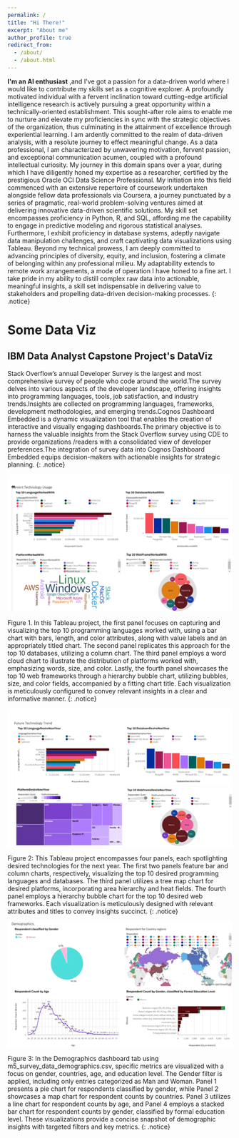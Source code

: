 ```yaml
---
permalink: /
title: "Hi There!"
excerpt: "About me"
author_profile: true
redirect_from: 
  - /about/
  - /about.html
---
```

**I'm an AI enthusiast** ,and I've got a passion for a data-driven world where I would like to contribute my skills set as a cognitive explorer. A profoundly motivated individual with a fervent inclination toward cutting-edge artificial intelligence research is actively pursuing a great opportunity within a technically-oriented establishment. This sought-after role aims to enable me to nurture and elevate my proficiencies in sync with the strategic objectives of the organization, thus culminating in the attainment of excellence through experiential learning. I am ardently committed to the realm of data-driven analysis, with a resolute journey to effect meaningful change.
As a data professional, I am characterized by unwavering motivation, fervent passion, and exceptional communication acumen, coupled with a profound intellectual curiosity. My journey in this domain spans over a year, during which I have diligently honed my expertise as a researcher, certified by the prestigious Oracle OCI Data Science Professional. My initiation into this field commenced with an extensive repertoire of coursework undertaken alongside fellow data professionals via Coursera, a journey punctuated by a series of pragmatic, real-world problem-solving ventures aimed at delivering innovative data-driven scientific solutions. My skill set encompasses proficiency in Python, R, and SQL, affording me the capability to engage in predictive modeling and rigorous statistical analyses. Furthermore, I exhibit proficiency in database systems, adeptly navigate data manipulation challenges, and craft captivating data visualizations using Tableau.
Beyond my technical prowess, I am deeply committed to advancing principles of diversity, equity, and inclusion, fostering a climate of belonging within any professional milieu. My adaptability extends to remote work arrangements, a mode of operation I have honed to a fine art. I take pride in my ability to distill complex raw data into actionable, meaningful insights, a skill set indispensable in delivering value to stakeholders and propelling data-driven decision-making processes.
{: .notice}


# Some Data Viz
## IBM Data Analyst Capstone Project's DataViz  
Stack Overflow’s annual Developer Survey is the largest and most comprehensive survey of people who code around the world.The survey delves into various aspects of the developer landscape, offering insights into programming languages, tools, job satisfaction, and industry trends.Insights are collected on programming languages, frameworks, development methodologies, and emerging trends.Cognos Dashboard Embedded is a dynamic visualization tool that enables the creation of interactive and visually engaging dashboards.The primary objective is to harness the valuable insights from the Stack Overflow survey using CDE to provide organizations /readers with a consolidated view of developer preferences.The integration of survey data into Cognos Dashboard Embedded equips decision-makers with actionable insights for strategic planning.
{: .notice}  


![Project Image](/files/about/IBM_Data_Analyst/Current_Technology_Usage.png)

Figure 1. In this Tableau project, the first panel focuses on capturing and visualizing the top 10 programming languages worked with, using a bar chart with bars, length, and color attributes, along with value labels and an appropriately titled chart. The second panel replicates this approach for the top 10 databases, utilizing a column chart. The third panel employs a word cloud chart to illustrate the distribution of platforms worked with, emphasizing words, size, and color. Lastly, the fourth panel showcases the top 10 web frameworks through a hierarchy bubble chart, utilizing bubbles, size, and color fields, accompanied by a fitting chart title. Each visualization is meticulously configured to convey relevant insights in a clear and informative manner.
{: .notice}

![Project Image](/files/about/IBM_Data_Analyst/Future_Technology_Trend.png)

Figure 2: This Tableau project encompasses four panels, each spotlighting desired technologies for the next year. The first two panels feature bar and column charts, respectively, visualizing the top 10 desired programming languages and databases. The third panel utilizes a tree map chart for desired platforms, incorporating area hierarchy and heat fields. The fourth panel employs a hierarchy bubble chart for the top 10 desired web frameworks. Each visualization is meticulously designed with relevant attributes and titles to convey insights succinct.
{: .notice}

![Project Image](/files/about/IBM_Data_Analyst/Demographics.png)

Figure 3: In the Demographics dashboard tab using m5_survey_data_demographics.csv, specific metrics are visualized with a focus on gender, countries, age, and education level. The Gender filter is applied, including only entries categorized as Man and Woman. Panel 1 presents a pie chart for respondents classified by gender, while Panel 2 showcases a map chart for respondent counts by countries. Panel 3 utilizes a line chart for respondent counts by age, and Panel 4 employs a stacked bar chart for respondent counts by gender, classified by formal education level. These visualizations provide a concise snapshot of demographic insights with targeted filters and key metrics.
{: .notice}
